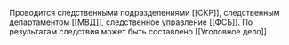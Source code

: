 Проводится следственными подразделениями [[СКР]], следственным департаментом [[МВД]], следственное управление [[ФСБ]]. По результатам следствия может быть составлено [[Уголовное дело]] 